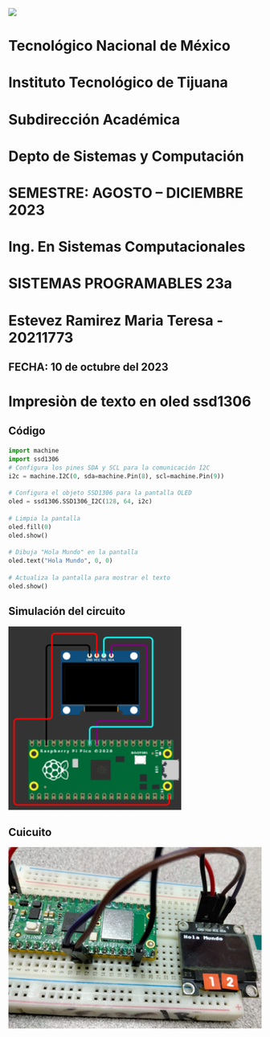 ![]([FOTO.PNG](https://www.tijuana.tecnm.mx/wp-content/uploads/2022/11/Banderin-TECNM-ITT-2022-ver-Final-scaled-e1668192523487-1568x948.jpg))
# **Tecnológico Nacional de México**
# **Instituto Tecnológico de Tijuana**
# **Subdirección Académica**
# **Depto de Sistemas y Computación**
# **SEMESTRE: AGOSTO – DICIEMBRE 2023**
# **Ing. En Sistemas Computacionales**
# **SISTEMAS PROGRAMABLES 23a**
# **Estevez Ramirez Maria Teresa - 20211773**
## FECHA: 10 de octubre del 2023

# **Impresiòn de texto en oled ssd1306**
## Código 
```python
import machine
import ssd1306
# Configura los pines SDA y SCL para la comunicación I2C
i2c = machine.I2C(0, sda=machine.Pin(8), scl=machine.Pin(9))

# Configura el objeto SSD1306 para la pantalla OLED
oled = ssd1306.SSD1306_I2C(128, 64, i2c)

# Limpia la pantalla
oled.fill(0)
oled.show()

# Dibuja "Hola Mundo" en la pantalla
oled.text("Hola Mundo", 0, 0)

# Actualiza la pantalla para mostrar el texto
oled.show() 
```
## Simulación del circuito
![](ssd1306.PNG)
## Cuicuito
![](oled.jpeg)
